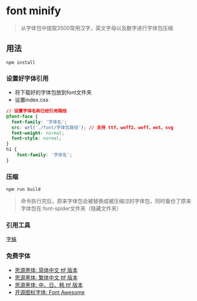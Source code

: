 # font minify
> 从字体包中提取3500常用汉字，英文字母以及数字进行字体包压缩
## 用法
```
npm install
```

### 设置好字体引用
- 将下载好的字体包放到font文件夹
- 设置index.css
``` css
// 设置字体名称已经引用路径
@font-face {
  font-family: '字体名';
  src: url('./font/字体包路径'); // 支持 ttf、woff2、woff、eot、svg
  font-weight: normal;
  font-style: normal;
}
h1 {
    font-family: '字体名';
}
```

### 压缩
```
npm run build
```
> 命令执行完后，原来字体包会被替换成被压缩过的字体包，同时备份了原来字体包在.font-spider文件夹（隐藏文件夹）

### 引用工具
[字蛛](http://font-spider.org/)

### 免费字体
- [思源黑体: 简体中文 ttf 版本](https://github.com/aui/free-fonts/archive/KaiGenGothic-1.001-SimplifiedChinese.zip)
- [思源黑体: 繁体中文 ttf 版本](https://github.com/aui/free-fonts/archive/KaiGenGothic-1.001-TraditionalChinese.zip)
- [思源黑体: 中、日、韩 ttf 版本](https://mega.nz/#!PZxFSYQI!ICvNugaFX_y4Mh003-S3fao1zU0uNpeSyprdmvHDnwc)
- [开源图标字体: Font Awesome](http://fontawesome.io)

